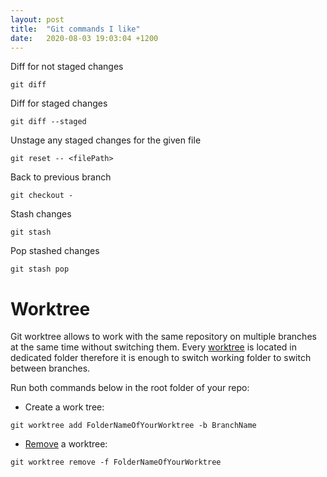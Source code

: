 ```yaml
---
layout: post
title:  "Git commands I like"
date:   2020-08-03 19:03:04 +1200
---
```



Diff for not staged changes
```
git diff
```

Diff for staged changes
```
git diff --staged
```

Unstage any staged changes for the given file
```
git reset -- <filePath>
```

Back to previous branch
```
git checkout -
```

Stash changes
```
git stash
```

Pop stashed changes
```
git stash pop
```

# Worktree

Git worktree allows to work with the same repository on multiple branches at the same time without switching them. Every [worktree](https://git-scm.com/docs/git-worktree) is located in dedicated folder therefore it is enough to switch working folder to switch between branches. 

Run both commands below in the root folder of your repo:
- Create a work tree:
  
```
git worktree add FolderNameOfYourWorktree -b BranchName
```

- [Remove](https://git-scm.com/docs/git-worktree#Documentation/git-worktree.txt-remove) a worktree:
  
```
git worktree remove -f FolderNameOfYourWorktree
```
